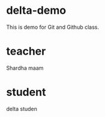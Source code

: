 # delta-demo

This is demo for Git and Github class.

# teacher

Shardha maam

# student

delta studen
